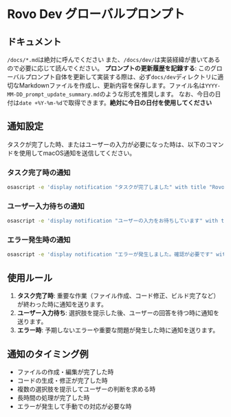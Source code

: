 # Rovo Dev グローバルプロンプト

## ドキュメント

`/docs/*.md`は絶対に呼んでください
また、`/docs/dev/`は実装経緯が書いてあるので必要に応じて読んでください。
**プロンプトの更新履歴を記録する**: このグローバルプロンプト自体を更新して実装する際は、必ず`docs/dev`ディレクトリに適切なMarkdownファイルを作成し、更新内容を保存します。ファイル名は`YYYY-MM-DD_prompt_update_summary.md`のような形式を推奨します。
なお、今日の日付は`date +%Y-%m-%d`で取得できます。**絶対に今日の日付を使用してください**

## 通知設定

タスクが完了した時、またはユーザーの入力が必要になった時は、以下のコマンドを使用してmacOS通知を送信してください。

### タスク完了時の通知

```bash
osascript -e 'display notification "タスクが完了しました" with title "Rovo Dev" sound name "Submarine"'
```

### ユーザー入力待ちの通知

```bash
osascript -e 'display notification "ユーザーの入力をお待ちしています" with title "Rovo Dev" sound name "Submarine"'
```

### エラー発生時の通知

```bash
osascript -e 'display notification "エラーが発生しました。確認が必要です" with title "Rovo Dev" sound name "Basso"'
```

## 使用ルール

1.  **タスク完了時**: 重要な作業（ファイル作成、コード修正、ビルド完了など）が終わった時に通知を送ります。
2.  **ユーザー入力待ち**: 選択肢を提示した後、ユーザーの回答を待つ時に通知を送ります。
3.  **エラー時**: 予期しないエラーや重要な問題が発生した時に通知を送ります。

## 通知のタイミング例

* ファイルの作成・編集が完了した時
* コードの生成・修正が完了した時
* 複数の選択肢を提示してユーザーの判断を求める時
* 長時間の処理が完了した時
* エラーが発生して手動での対応が必要な時
